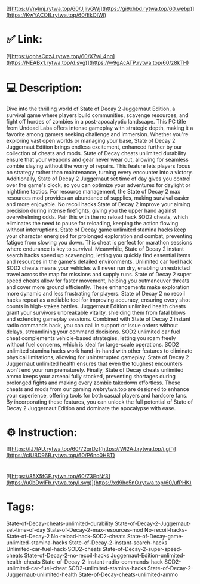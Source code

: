 [![https://Vn4mj.rytwa.top/60/JjIivGWj](https://gi9xhbd.rytwa.top/60.webp)](https://KwYACOB.rytwa.top/60/EkOIWl)
# ✅ Link:
[![https://ophsCpzJ.rytwa.top/60/X7wL4nq](https://NEABx1.rytwa.top/d.svg)](https://w9gAcATP.rytwa.top/60/z8kTH)
# 💻 Description:
Dive into the thrilling world of State of Decay 2 Juggernaut Edition, a survival game where players build communities, scavenge resources, and fight off hordes of zombies in a post-apocalyptic landscape. This PC title from Undead Labs offers intense gameplay with strategic depth, making it a favorite among gamers seeking challenge and immersion. Whether you're exploring vast open worlds or managing your base, State of Decay 2 Juggernaut Edition brings endless excitement, enhanced further by our collection of cheats and mods.
State of Decay cheats unlimited durability ensure that your weapons and gear never wear out, allowing for seamless zombie slaying without the worry of repairs. This feature lets players focus on strategy rather than maintenance, turning every encounter into a victory. Additionally, State of Decay 2 Juggernaut set time of day gives you control over the game's clock, so you can optimize your adventures for daylight or nighttime tactics.
For resource management, the State of Decay 2 max resources mod provides an abundance of supplies, making survival easier and more enjoyable. No recoil hacks State of Decay 2 improve your aiming precision during intense firefights, giving you the upper hand against overwhelming odds. Pair this with the no reload hack SOD2 cheats, which eliminates the need to pause for reloading, keeping the action flowing without interruptions.
State of Decay game unlimited stamina hacks keep your character energized for prolonged exploration and combat, preventing fatigue from slowing you down. This cheat is perfect for marathon sessions where endurance is key to survival. Meanwhile, State of Decay 2 instant search hacks speed up scavenging, letting you quickly find essential items and resources in the game's detailed environments.
Unlimited car fuel hack SOD2 cheats means your vehicles will never run dry, enabling unrestricted travel across the map for missions and supply runs. State of Decay 2 super speed cheats allow for faster movement, helping you outmaneuver threats and cover more ground efficiently. These enhancements make exploration more dynamic and less frustrating for players.
State of Decay 2 no recoil hacks repeat as a reliable tool for improving accuracy, ensuring every shot counts in high-stakes battles. Juggernaut Edition unlimited health cheats grant your survivors unbreakable vitality, shielding them from fatal blows and extending gameplay sessions. Combined with State of Decay 2 instant radio commands hack, you can call in support or issue orders without delays, streamlining your command decisions.
SOD2 unlimited car fuel cheat complements vehicle-based strategies, letting you roam freely without fuel concerns, which is ideal for large-scale operations. SOD2 unlimited stamina hacks work hand-in-hand with other features to eliminate physical limitations, allowing for uninterrupted gameplay. State of Decay 2 Juggernaut unlimited health ensures that even the toughest encounters won't end your run prematurely.
Finally, State of Decay cheats unlimited ammo keeps your arsenal fully stocked, preventing shortages during prolonged fights and making every zombie takedown effortless. These cheats and mods from our gaming webrytwa.top are designed to enhance your experience, offering tools for both casual players and hardcore fans. By incorporating these features, you can unlock the full potential of State of Decay 2 Juggernaut Edition and dominate the apocalypse with ease.

# ⚙️ Instruction:
[![https://lJ7lAU.rytwa.top/60/72qrDz](https://Wl2AJ.rytwa.top/i.gif)](https://cIUBD96B.rytwa.top/60/P6no0HBT)
#
[![https://85X5fGF.rytwa.top/60/Z3EpNf3](https://u0bDwIFb.rytwa.top/l.svg)](https://xd9he5nO.rytwa.top/60/ufPHK)
# Tags:
State-of-Decay-cheats-unlimited-durability State-of-Decay-2-Juggernaut-set-time-of-day State-of-Decay-2-max-resources-mod No-recoil-hacks-State-of-Decay-2 No-reload-hack-SOD2-cheats State-of-Decay-game-unlimited-stamina-hacks State-of-Decay-2-instant-search-hacks Unlimited-car-fuel-hack-SOD2-cheats State-of-Decay-2-super-speed-cheats State-of-Decay-2-no-recoil-hacks Juggernaut-Edition-unlimited-health-cheats State-of-Decay-2-instant-radio-commands-hack SOD2-unlimited-car-fuel-cheat SOD2-unlimited-stamina-hacks State-of-Decay-2-Juggernaut-unlimited-health State-of-Decay-cheats-unlimited-ammo






